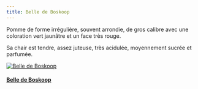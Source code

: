 ```yaml
---
title: Belle de Boskoop
---
```


Pomme de forme irrégulière, souvent arrondie, de gros calibre avec une coloration vert jaunâtre et un face très rouge.

Sa chair est tendre, assez juteuse, très acidulée, moyennement sucrée et parfumée.



<div class="image-container">
    <a class="thumbnail" href="{{ site.baseurl }}/assets/images/nos-produits/belle-de-boskoop.jpg">
        <img src="{{ site.baseurl }}/assets/images/nos-produits/belle-de-boskoop-vignette.jpg" alt="Belle de Boskoop" title="Belle de Boskoop" />
        <h4 class="thumbnail-title">Belle de Boskoop</h4>
    </a>
</div>

